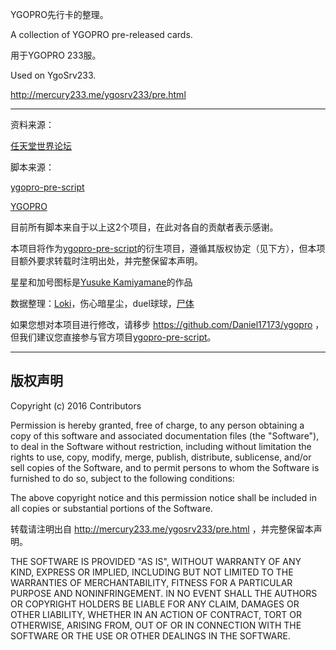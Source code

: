 YGOPRO先行卡的整理。

A collection of YGOPRO pre-released cards.

用于YGOPRO 233服。

Used on YgoSrv233.

http://mercury233.me/ygosrv233/pre.html

*****

资料来源：

[任天堂世界论坛](http://bbs.newwise.com/forum-8-1.html)

脚本来源：

[ygopro-pre-script](https://github.com/Fluorohydride/ygopro-pre-script)

[YGOPRO](https://github.com/Fluorohydride/ygopro-scripts)

目前所有脚本来自于以上这2个项目，在此对各自的贡献者表示感谢。

本项目将作为[ygopro-pre-script](https://github.com/Fluorohydride/ygopro-pre-script)的衍生项目，遵循其版权协定（见下方），但本项目额外要求转载时注明出处，并完整保留本声明。

星星和加号图标是[Yusuke Kamiyamane](http://p.yusukekamiyamane.com/)的作品

数据整理：[Loki](https://twitter.com/Daniel17173)，伤心暗星尘，duel球球，[尸体](http://mercury233.me/)

如果您想对本项目进行修改，请移步 https://github.com/Daniel17173/ygopro ，但我们建议您直接参与官方项目[ygopro-pre-script](https://github.com/Fluorohydride/ygopro-pre-script)。

------------------------------
版权声明
------------------------------
Copyright (c) 2016 Contributors

Permission is hereby granted, free of charge, to any person obtaining a copy of this software and associated documentation files (the "Software"), to deal in the Software without restriction, including without limitation the rights to use, copy, modify, merge, publish, distribute, sublicense, and/or sell copies of the Software, and to permit persons to whom the Software is furnished to do so, subject to the following conditions:

The above copyright notice and this permission notice shall be included in all copies or substantial portions of the Software.

转载请注明出自 http://mercury233.me/ygosrv233/pre.html ，并完整保留本声明。

THE SOFTWARE IS PROVIDED "AS IS", WITHOUT WARRANTY OF ANY KIND, EXPRESS OR IMPLIED, INCLUDING BUT NOT LIMITED TO THE WARRANTIES OF MERCHANTABILITY, FITNESS FOR A PARTICULAR PURPOSE AND NONINFRINGEMENT. IN NO EVENT SHALL THE AUTHORS OR COPYRIGHT HOLDERS BE LIABLE FOR ANY CLAIM, DAMAGES OR OTHER LIABILITY, WHETHER IN AN ACTION OF CONTRACT, TORT OR OTHERWISE, ARISING FROM, OUT OF OR IN CONNECTION WITH THE SOFTWARE OR THE USE OR OTHER DEALINGS IN THE SOFTWARE.
